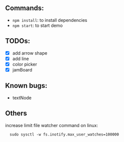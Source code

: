 ## Commands:
  - `npm install`: to install dependencies
  - `npm start`: to start demo

## TODOs:
  - [x] add arrow shape
  - [x] add line
  - [x] color picker
  - [x] jamBoard

## Known bugs:
  - textNode

## Others
  increase limit file watcher command on linux:
  ```
    sudo sysctl -w fs.inotify.max_user_watches=100000
  ```